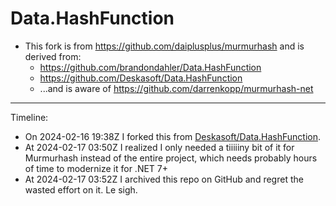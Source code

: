 Data.HashFunction
=================

* This fork is from https://github.com/daiplusplus/murmurhash and is derived from:
  * https://github.com/brandondahler/Data.HashFunction
  * https://github.com/Deskasoft/Data.HashFunction
  * ...and is aware of https://github.com/darrenkopp/murmurhash-net

---------

Timeline:

* On 2024-02-16 19:38Z I forked this from [Deskasoft/Data.HashFunction](https://github.com/Deskasoft/Data.HashFunction).
* At 2024-02-17 03:50Z I realized I only needed a tiiiiiny bit of it for Murmurhash instead of the entire project, which needs probably hours of time to modernize it for .NET 7+
* At 2024-02-17 03:52Z I archived this repo on GitHub and regret the wasted effort on it. Le sigh.
